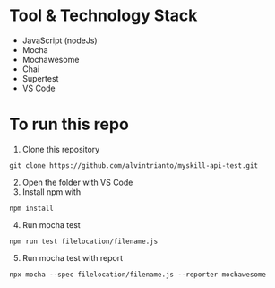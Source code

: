 # Tool & Technology Stack
- JavaScript (nodeJs)
- Mocha
- Mochawesome
- Chai
- Supertest
- VS Code

# To run this repo
1. Clone this repository
```
git clone https://github.com/alvintrianto/myskill-api-test.git
```
2. Open the folder with VS Code
3. Install npm with
```
npm install
```
4. Run mocha test 
```
npm run test filelocation/filename.js
```
5. Run mocha test with report
```
npx mocha --spec filelocation/filename.js --reporter mochawesome
```
